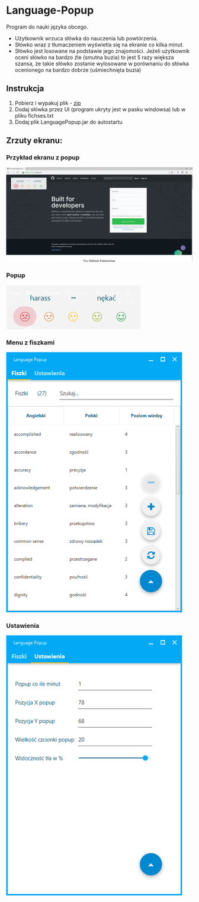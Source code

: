 # Language-Popup
Program do nauki języka obcego. 
* Użytkownik wrzuca słówka do nauczenia lub powtórzenia.
* Słówko wraz z tłumaczeniem wyświetla się na ekranie co kilka minut.
* Słówko jest losowane na podstawie jego znajomości. Jeżeli użytkownik oceni słówko na bardzo źle (smutna buzia) to jest 5 razy większa szansa, że takie słówko zostanie wylosowane w porównaniu do słówka ocenionego na bardzo dobrze (uśmiechnięta buzia)

## Instrukcja
1. Pobierz i wypakuj plik - [zip](https://github.com/Patresss/Language-Popup/raw/master/App.zip)
2. Dodaj słówka przez UI (program ukryty jest w pasku windowsa) lub w pliku fichses.txt
3. Dodaj plik LanguagePopup.jar do autostartu

## Zrzuty ekranu:

### Przykład ekranu z popup
![](https://github.com/Patresss/Language-Popup/blob/master/ScreenShots/Example.PNG)

### Popup
![](https://github.com/Patresss/Language-Popup/blob/master/ScreenShots/popup.png)

### Menu z fiszkami
![](https://github.com/Patresss/Language-Popup/blob/master/ScreenShots/MainMenu.png)

### Ustawienia
![](https://github.com/Patresss/Language-Popup/blob/master/ScreenShots/Settings.png)
